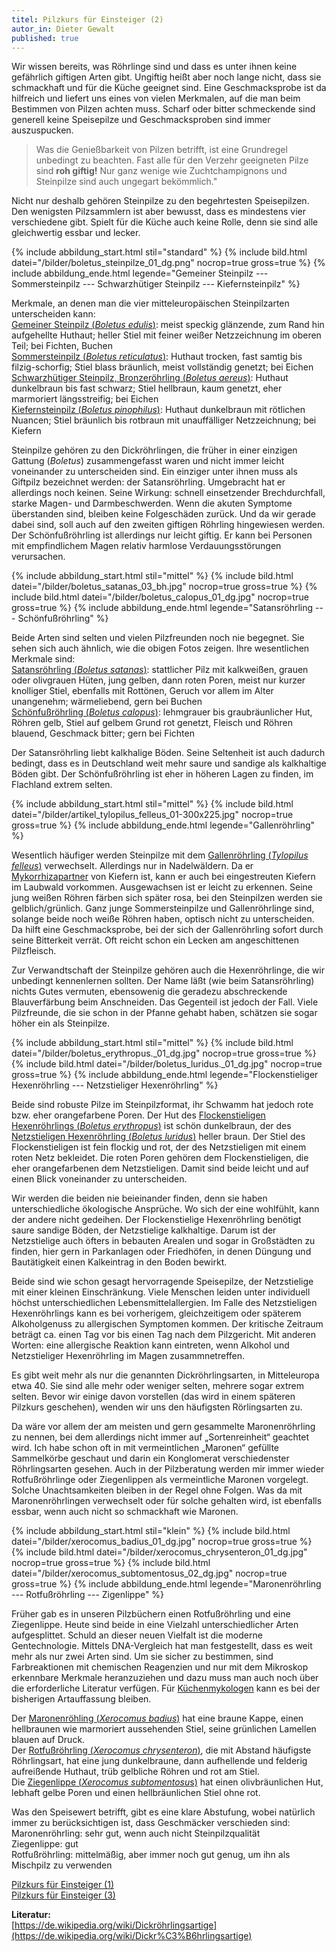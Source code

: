 ```yaml
---
titel: Pilzkurs für Einsteiger (2)
autor_in: Dieter Gewalt
published: true
---
```

Wir wissen bereits, was Röhrlinge sind und dass es unter ihnen keine gefährlich giftigen Arten gibt. Ungiftig heißt aber noch lange nicht, dass sie schmackhaft und für die Küche geeignet sind. Eine Geschmacksprobe ist da hilfreich und liefert uns eines von vielen Merkmalen, auf die man beim Bestimmen von Pilzen achten muss. Scharf oder bitter schmeckende sind generell keine Speisepilze und Geschmacksproben sind immer auszuspucken.

> Was die Genießbarkeit von Pilzen betrifft, ist eine Grundregel unbedingt zu beachten. Fast alle für den Verzehr geeigneten Pilze sind **roh giftig!** Nur ganz wenige wie Zuchtchampignons und Steinpilze sind auch ungegart bekömmlich."

Nicht nur deshalb gehören Steinpilze zu den begehrtesten Speisepilzen. Den wenigsten Pilzsammlern ist aber bewusst, dass es mindestens vier verschiedene gibt. Spielt für die Küche auch keine Rolle, denn sie sind alle gleichwertig essbar und lecker.

{% include abbildung_start.html stil="standard" %}
{% include bild.html datei="/bilder/boletus_steinpilze_01_dg.png" nocrop=true gross=true %}
{% include abbildung_ende.html legende="Gemeiner Steinpilz --- Sommersteinpilz --- Schwarzhütiger Steinpilz --- Kiefernsteinpilz" %}

Merkmale, an denen man die vier mitteleuropäischen Steinpilzarten unterscheiden kann:\
[Gemeiner Steinpilz (*Boletus edulis*)](/pilze/boletus-edulis-gemeiner-steinpilz): meist speckig glänzende, zum Rand hin aufgehellte Huthaut; heller Stiel mit feiner weißer Netzzeichnung im oberen Teil; bei Fichten, Buchen\
[Sommersteinpilz (*Boletus reticulatus*)](/pilze/boletus-reticulatus-sommersteinpilz): Huthaut trocken, fast samtig bis filzig-schorfig; Stiel blass bräunlich, meist vollständig genetzt; bei Eichen\
[Schwarzhütiger Steinpilz, Bronzeröhrling (*Boletus aereus*)](/pilze/boletus-aereus-bronzeröhrling-schwarzhütiger-steinpilz): Huthaut dunkelbraun bis fast schwarz; Stiel hellbraun, kaum genetzt, eher marmoriert längsstreifig; bei Eichen\
[Kiefernsteinpilz (*Boletus pinophilus*)](/pilze/boletus-pinophilus-kiefernsteinpilz): Huthaut dunkelbraun mit rötlichen Nuancen; Stiel bräunlich bis rotbraun mit unauffälliger Netzzeichnung; bei Kiefern

Steinpilze gehören zu den Dickröhrlingen, die früher in einer einzigen Gattung (*Boletus*) zusammengefasst waren und nicht immer leicht voneinander zu unterscheiden sind. Ein einziger unter ihnen muss als Giftpilz bezeichnet werden: der Satansröhrling. Umgebracht hat er allerdings noch keinen. Seine Wirkung: schnell einsetzender Brechdurchfall, starke Magen- und Darmbeschwerden. Wenn die akuten Symptome überstanden sind, bleiben keine Folgeschäden zurück. Und da wir gerade dabei sind, soll auch auf den zweiten giftigen Röhrling hingewiesen werden. Der Schönfußröhrling ist allerdings nur leicht giftig. Er kann bei Personen mit empfindlichem Magen relativ harmlose Verdauungsstörungen verursachen.

{% include abbildung_start.html stil="mittel" %}
{% include bild.html datei="/bilder/boletus_satanas_03_bh.jpg" nocrop=true gross=true %}
{% include bild.html datei="/bilder/boletus_calopus_01_dg.jpg" nocrop=true gross=true %}
{% include abbildung_ende.html legende="Satansröhrling --- Schönfußröhrling" %}

Beide Arten sind selten und vielen Pilzfreunden noch nie begegnet. Sie sehen sich auch ähnlich, wie die obigen Fotos zeigen. Ihre wesentlichen Merkmale sind:\
[Satansröhrling (*Boletus satanas*)](/pilze/boletus-satanas-satansröhrling): stattlicher Pilz mit kalkweißen, grauen oder olivgrauen Hüten, jung gelben, dann roten Poren, meist nur kurzer knolliger Stiel, ebenfalls mit Rottönen, Geruch vor allem im Alter unangenehm; wärmeliebend, gern bei Buchen\
[Schönfußröhrling (*Boletus calopus*)](/pilze/boletus-calopus-schönfußröhrling): lehmgrauer bis graubräunlicher Hut, Röhren gelb, Stiel auf gelbem Grund rot genetzt, Fleisch und Röhren blauend, Geschmack bitter; gern bei Fichten

Der Satansröhrling liebt kalkhalige Böden. Seine Seltenheit ist auch dadurch bedingt, dass es in Deutschland weit mehr saure und sandige als kalkhaltige Böden gibt. Der Schönfußröhrling ist eher in höheren Lagen zu finden, im Flachland extrem selten.

{% include abbildung_start.html stil="mittel" %}
{% include bild.html datei="/bilder/artikel_tylopilus_felleus_01-300x225.jpg" nocrop=true gross=true %}
{% include abbildung_ende.html legende="Gallenröhrling" %}

Wesentlich häufiger werden Steinpilze mit dem [Gallenröhrling (*Tylopilus felleus*)](/pilze/tylopilus-felleus-gallenröhrling-bitterling) verwechselt. Allerdings nur in Nadelwäldern. Da er [Mykorrhizapartner](<Mykorrhiza "Glossar">) von Kiefern ist, kann er auch bei eingestreuten Kiefern im Laubwald vorkommen. Ausgewachsen ist er leicht zu erkennen. Seine jung weißen Röhren färben sich später rosa, bei den Steinpilzen werden sie gelblich/grünlich. Ganz junge Sommersteinpilze und Gallenröhrlinge sind, solange beide noch weiße Röhren haben, optisch nicht zu unterscheiden. Da hilft eine Geschmacksprobe, bei der sich der Gallenröhrling sofort durch seine Bitterkeit verrät. Oft reicht schon ein Lecken am angeschittenen Pilzfleisch.

Zur Verwandtschaft der Steinpilze gehören auch die Hexenröhrlinge, die wir unbedingt kennenlernen sollten. Der Name läßt (wie beim Satansröhrling) nichts Gutes vermuten, ebensowenig die geradezu abschreckende Blauverfärbung beim Anschneiden. Das Gegenteil ist jedoch der Fall. Viele Pilzfreunde, die sie schon in der Pfanne gehabt haben, schätzen sie sogar höher ein als Steinpilze.

{% include abbildung_start.html stil="mittel" %}
{% include bild.html datei="/bilder/boletus_erythropus._01_dg.jpg" nocrop=true gross=true %}
{% include bild.html datei="/bilder/boletus_luridus._01_dg.jpg" nocrop=true gross=true %}
{% include abbildung_ende.html legende="Flockenstieliger Hexenröhrling --- Netzstieliger Hexenröhrling" %}

Beide sind robuste Pilze im Steinpilzformat, ihr Schwamm hat jedoch rote bzw. eher orangefarbene Poren. Der Hut des [Flockenstieligen Hexenröhrlings (*Boletus erythropus*)](/pilze/boletus-erythropus-flockenstieliger-hexenröhrling) ist schön dunkelbraun, der des [Netzstieligen Hexenröhrling (*Boletus luridus*)](/pilze/boletus-luridus-netzstieliger-hexenröhrling) heller braun. Der Stiel des Flockenstieligen ist fein flockig und rot, der des Netzstieligen mit einem roten Netz bekleidet. Die roten Poren gehören dem Flockenstieligen, die eher orangefarbenen dem Netzstieligen. Damit sind beide leicht und auf einen Blick voneinander zu unterscheiden.

Wir werden die beiden nie beieinander finden, denn sie haben unterschiedliche ökologische Ansprüche. Wo sich der eine wohlfühlt, kann der andere nicht gedeihen. Der Flockenstielige Hexenröhrling benötigt saure sandige Böden, der Netzstielige kalkhaltige. Darum ist der Netzstielige auch öfters in bebauten Arealen und sogar in Großstädten zu finden, hier gern in Parkanlagen oder Friedhöfen, in denen Düngung und Bautätigkeit einen Kalkeintrag in den Boden bewirkt.

Beide sind wie schon gesagt hervorragende Speisepilze, der Netzstielige mit einer kleinen Einschränkung. Viele Menschen leiden unter individuell höchst unterschiedlichen Lebensmittelallergien. Im Falle des Netzstieligen Hexenröhrlings kann es bei vorherigem, gleichzeitigem oder späterem Alkoholgenuss zu allergischen Symptomen kommen. Der kritische Zeitraum beträgt ca. einen Tag vor bis einen Tag nach dem Pilzgericht. Mit anderen Worten: eine allergische Reaktion kann eintreten, wenn Alkohol und Netzstieliger Hexenröhrling im Magen zusammnetreffen.

Es gibt weit mehr als nur die genannten Dickröhrlingsarten, in Mitteleuropa etwa 40. Sie sind alle mehr oder weniger selten, mehrere sogar extrem selten. Bevor wir einige davon vorstellen (das wird in einem späteren Pilzkurs geschehen), wenden wir uns den häufigsten Rörlingsarten zu.

Da wäre vor allem der am meisten und gern gesammelte Maronenröhrling zu nennen, bei dem allerdings nicht immer auf „Sortenreinheit“ geachtet wird. Ich habe schon oft in mit vermeintlichen „Maronen“ gefüllte Sammelkörbe geschaut und darin ein Konglomerat verschiedenster Röhrlingsarten gesehen. Auch in der Pilzberatung werden mir immer wieder Rotfußröhrlinge oder Ziegenlippen als vermeintliche Maronen vorgelegt. Solche Unachtsamkeiten bleiben in der Regel ohne Folgen. Was da mit Maronenröhrlingen verwechselt oder für solche gehalten wird, ist ebenfalls essbar, wenn auch nicht so schmackhaft wie Maronen.

{% include abbildung_start.html stil="klein" %}
{% include bild.html datei="/bilder/xerocomus_badius_01_dg.jpg" nocrop=true gross=true %}
{% include bild.html datei="/bilder/xerocomus_chrysenteron_01_dg.jpg" nocrop=true gross=true %}
{% include bild.html datei="/bilder/xerocomus_subtomentosus_02_dg.jpg" nocrop=true gross=true %}
{% include abbildung_ende.html legende="Maronenröhrling --- Rotfußröhrling --- Zigenlippe" %}

Früher gab es in unseren Pilzbüchern einen Rotfußröhrling und eine Ziegenlippe. Heute sind beide in eine Vielzahl unterschiedlicher Arten aufgesplittet. Schuld an dieser neuen Vielfalt ist die moderne Gentechnologie. Mittels DNA-Vergleich hat man festgestellt, dass es weit mehr als nur zwei Arten sind. Um sie sicher zu bestimmen, sind Farbreaktionen mit chemischen Reagenzien und nur mit dem Mikroskop erkennbare Merkmale heranzuziehen und dazu muss man auch noch über die erforderliche Literatur verfügen. Für [Küchenmykologen](Mykologie "Glossar") kann es bei der bisherigen Artauffassung bleiben.

Der [Maronenröhling (*Xerocomus badius*)](/pilze/xerocomus-badius-maronenröhrling) hat eine braune Kappe, einen hellbraunen wie marmoriert aussehenden Stiel, seine grünlichen Lamellen blauen auf Druck.\
Der [Rotfußröhrling (*Xerocomus chrysenteron*)](/pilze/xerocomus-chrysenteron-gemeiner-rotfußröhrling), die mit Abstand häufigste Röhrlingsart, hat eine jung dunkelbraune, dann aufhellende und felderig aufreißende Huthaut, trüb gelbliche Röhren und rot am Stiel.\
Die [Ziegenlippe (*Xerocomus subtomentosu*s)](/pilze/xerocomus-subtomentosus-ziegenlippe) hat einen olivbräunlichen Hut, lebhaft gelbe Poren und einen hellbräunlichen Stiel ohne rot.

Was den Speisewert betrifft, gibt es eine klare Abstufung, wobei natürlich immer zu berücksichtigen ist, dass Geschmäcker verschieden sind:  
Maronenröhrling: sehr gut, wenn auch nicht Steinpilzqualität  
Ziegenlippe: gut  
Rotfußröhrling: mittelmäßig, aber immer noch gut genug, um ihn als Mischpilz zu verwenden

[Pilzkurs für Einsteiger (1)](/artikel/pilzkurs-für-einsteiger-1.html)  
[Pilzkurs für Einsteiger (3)](/artikel/pilzkurs-für-einsteiger-3.html)


**Literatur:**\
[https://de.wikipedia.org/wiki/Dickröhrlingsartige](https://de.wikipedia.org/wiki/Dickr%C3%B6hrlingsartige)
